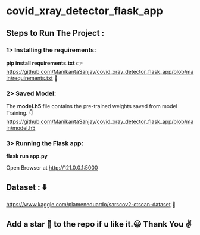 # covid_xray_detector_flask_app
## Steps to Run The Project :
### 1> Installing the requirements:

<b>pip install requirements.txt</b> 👉
https://github.com/ManikantaSanjay/covid_xray_detector_flask_app/blob/main/requirements.txt 🔗

### 2> Saved Model:

The <b>model.h5</b> file contains the pre-trained weights saved from model Training. 👇
https://github.com/ManikantaSanjay/covid_xray_detector_flask_app/blob/main/model.h5
### 3> Running the Flask app:

<b> flask run app.py</b>

Open Browser at http://121.0.0.1:5000

## Dataset : ⬇️

https://www.kaggle.com/plameneduardo/sarscov2-ctscan-dataset 🔗

## Add a star 🌟 to the repo if u like it.:smiley: Thank You :v:

